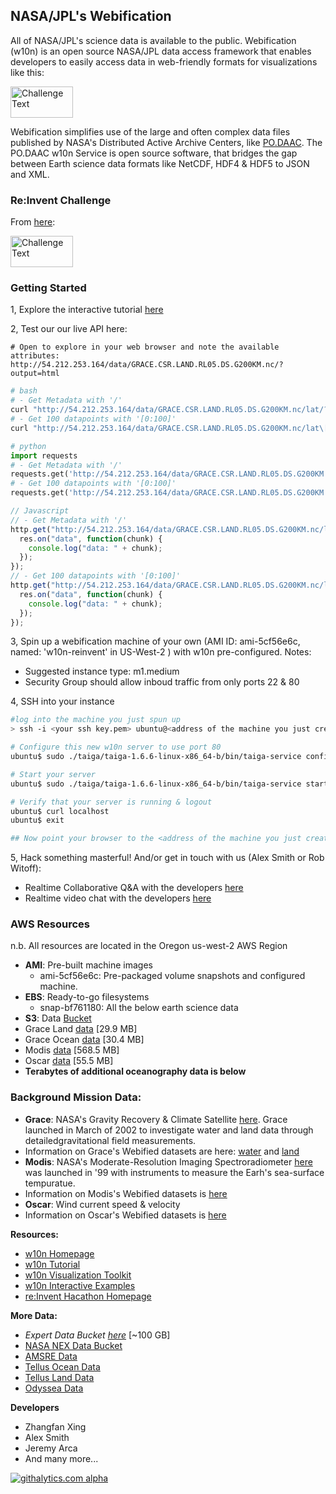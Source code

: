 ## NASA/JPL's Webification
All of NASA/JPL's science data is available to the public.  Webification (w10n) is an open source NASA/JPL data access framework that enables developers to easily access data in web-friendly formats for visualizations like this:


<img src="https://raw.github.com/witoff/w10n/master/media/viz.png" width="400px;" alt="Challenge Text" style="width: 100px;height:50px;"/>

Webification simplifies use of the large and often complex data files published by NASA's Distributed Active Archive Centers, like [PO.DAAC](http://podaac.jpl.nasa.gov/).  The PO.DAAC w10n Service is open source software, that bridges the gap between Earth science data formats like NetCDF, HDF4 & HDF5 to JSON and XML.

### Re:Invent Challenge
From [here](http://reinvent.awsevents.com/hackathon.html):

<img src="https://raw.github.com/witoff/w10n/master/media/challenge.png" width="400px;" alt="Challenge Text" style="width: 100px;height:50px;"/>

### Getting Started
1, Explore the interactive tutorial [here](http://witoff.github.io/w10n/slides/index.html)

2, Test our our live API here:
```
# Open to explore in your web browser and note the available attributes:
http://54.212.253.164/data/GRACE.CSR.LAND.RL05.DS.G200KM.nc/?output=html
```

```bash
# bash
# - Get Metadata with '/'
curl "http://54.212.253.164/data/GRACE.CSR.LAND.RL05.DS.G200KM.nc/lat/?output=json"
# - Get 100 datapoints with '[0:100]'
curl "http://54.212.253.164/data/GRACE.CSR.LAND.RL05.DS.G200KM.nc/lat\[0:100\]?output=json"
```

```python
# python
import requests
# - Get Metadata with '/'
requests.get('http://54.212.253.164/data/GRACE.CSR.LAND.RL05.DS.G200KM.nc/lat/?output=json')
# - Get 100 datapoints with '[0:100]'
requests.get('http://54.212.253.164/data/GRACE.CSR.LAND.RL05.DS.G200KM.nc/lat[0:100]?output=json')
```

```javascript
// Javascript
// - Get Metadata with '/'
http.get("http://54.212.253.164/data/GRACE.CSR.LAND.RL05.DS.G200KM.nc/lat/?output=json", function(res) {
  res.on("data", function(chunk) {
    console.log("data: " + chunk);
  });
});
// - Get 100 datapoints with '[0:100]'
http.get("http://54.212.253.164/data/GRACE.CSR.LAND.RL05.DS.G200KM.nc/lat[0:100]?output=json", function(res) {
  res.on("data", function(chunk) {
    console.log("data: " + chunk);
  });
});
```

3, Spin up a webification machine of your own (AMI ID: ami-5cf56e6c, named: 'w10n-reinvent' in US-West-2 ) with w10n pre-configured.
Notes:
* Suggested instance type: m1.medium
* Security Group should allow inboud traffic from only ports 22 & 80


4, SSH into your instance
```bash
#log into the machine you just spun up
> ssh -i <your ssh key.pem> ubuntu@<address of the machine you just created>

# Configure this new w10n server to use port 80
ubuntu$ sudo ./taiga/taiga-1.6.6-linux-x86_64-b/bin/taiga-service config -p 80 -d /w10nVol/data

# Start your server
ubuntu$ sudo ./taiga/taiga-1.6.6-linux-x86_64-b/bin/taiga-service start

# Verify that your server is running & logout
ubuntu$ curl localhost
ubuntu$ exit

## Now point your browser to the <address of the machine you just created> and interact with your favorite API!
```

5, Hack something masterful!  And/or get in touch with us (Alex Smith or Rob Witoff):
* Realtime Collaborative Q&A with the developers [here](https://w10nreinvent.hackpad.com/)
* Realtime video chat with the developers [here](https://bluejeans.com/530669767/browser)


### AWS Resources
n.b. All resources are located in the Oregon us-west-2 AWS Region
* **AMI**: Pre-built machine images
  * ami-5cf56e6c: Pre-packaged volume snapshots and configured machine.
* **EBS**: Ready-to-go filesystems
  * snap-bf761180: All the below earth science data
* **S3**: Data [Bucket](https://s3-us-west-2.amazonaws.com/w10n)
 * Grace Land [data](https://s3-us-west-2.amazonaws.com/w10n/grace-land.nc) [29.9 MB]
 * Grace Ocean [data](https://s3-us-west-2.amazonaws.com/w10n/grace-ocean.nc) [30.4 MB]
 * Modis [data](https://s3-us-west-2.amazonaws.com/w10n/modis.nc) [568.5 MB]
 * Oscar [data](https://s3-us-west-2.amazonaws.com/w10n/oscar.nc) [55.5 MB]
 * **Terabytes of additional oceanography data is below**
 

  
### Background Mission Data:
* **Grace**: NASA's Gravity Recovery & Climate Satellite [here](http://grace.jpl.nasa.gov/). Grace launched in March of 2002 to investigate water and land data through detailedgravitational field measurements.
 * Information on Grace's Webified datasets are here: [water](http://podaac.jpl.nasa.gov/dataset/TELLUS_OCEANEOF_NC_RL05) and [land](http://podaac.jpl.nasa.gov/dataset/TELLUS_LAND_NC_RL05)
* **Modis**: NASA's Moderate-Resolution Imaging Spectroradiometer [here](http://modis.gsfc.nasa.gov/) was launched in '99 with instruments to measure the Earh's sea-surface tempuratue.
 * Information on Modis's Webified datasets is [here](http://podaac.jpl.nasa.gov/dataset/JPL-L2P-MODIS_A?ids=&values=&search=ghrsst)
* **Oscar**: Wind current speed & velocity
 * Information on Oscar's Webified datasets is [here](http://podaac.jpl.nasa.gov/dataset/OSCAR_L4_OC_third-deg)

**Resources:**
* [w10n Homepage](http://scifari.org/taiga/)
* [w10n Tutorial](http://witoff.github.io/w10n/slides/index.html)
* [w10n Visualization Toolkit](http://witoff.github.io/w10n/slides/html5.html)
* [w10n Interactive Examples](http://witoff.github.io/w10n/examples/index.html)
* [re:Invent Hacathon Homepage](http://reinvent.awsevents.com/hackathon.html)

**More Data:**
* *Expert Data Bucket [here](https://s3-us-west-2.amazonaws.com/w10n-full)* [~100 GB]
* [NASA NEX Data Bucket](http://nasanex.s3.amazonaws.com/)
* [AMSRE Data](http://podaac-w10n.jpl.nasa.gov/w10n/allData/amsre/L3/sst_1deg_1mo/tos_AMSRE_L3_v7_200206-201012.nc/)
* [Tellus Ocean Data](http://podaac-w10n.jpl.nasa.gov/w10n/allData/tellus/L3/ocean_mass/RL05/netcdf/GRC_JPL_RL05_DPC_OCN_500_200301_201307.nc/)
* [Tellus Land Data](http://podaac-w10n.jpl.nasa.gov/w10n/allData/tellus/L3/land_mass/RL05/netcdf/GRACE.CSR.LAND.RL05.DS.G200KM.nc/)
* [Odyssea Data](http://podaac-w10n.jpl.nasa.gov/w10n/allData/ghrsst/data/L4/NWE/EUR/ODYSSEA/2010/002/20100103-EUR-L4UHRfnd-NWE-v01-fv01-ODYSSEA.nc.bz2/)


**Developers**
* Zhangfan Xing
* Alex Smith
* Jeremy Arca
* And many more...

[![githalytics.com alpha](https://cruel-carlota.pagodabox.com/6a4e35bc50b42af056a2d9e8cd6a764b "githalytics.com")](http://githalytics.com/witoff/w10n)


